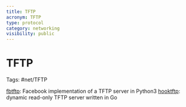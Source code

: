 ```yaml
---
title: TFTP
acronym: TFTP
type: protocol
category: networking
visibility: public
---
```


# TFTP

Tags: #net/TFTP

[fbtftp](https://github.com/facebookarchive/fbtftp): Facebook implementation of a TFTP server in Python3
[hooktftp](https://github.com/tftp-go-team/hooktftp): dynamic read-only TFTP server written in Go
